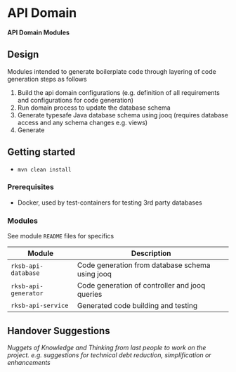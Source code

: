 # API Domain

**API Domain Modules**

## Design

Modules intended to generate boilerplate code through layering of code generation steps as follows

1. Build the api domain configurations (e.g. definition of all requirements and configurations for code generation)
1. Run domain process to update the database schema
1. Generate typesafe Java database schema using jooq (requires database access and any schema changes e.g. views) 
1. Generate 


## Getting started

* `mvn clean install` 


### Prerequisites

* Docker, used by test-containers for testing 3rd party databases


### Modules

See module `README` files for specifics

Module                    | Description
------------------------- | ------------- 
`rksb-api-database`       | Code generation from database schema using jooq
`rksb-api-generator`      | Code generation of controller and jooq queries
`rksb-api-service`        | Generated code building and testing


## Handover Suggestions

_Nuggets of Knowledge and Thinking from last people to work on the project._
_e.g. suggestions for technical debt reduction, simplification or enhancements_


